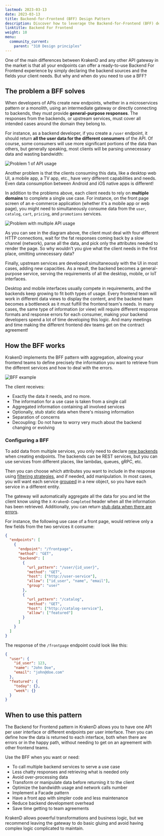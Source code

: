 ```yaml
---
lastmod: 2023-03-13
date: 2023-03-13
title: Backend-for-Frontend (BFF) Design Pattern
description: Discover how to leverage the Backend-for-Frontend (BFF) design pattern with KrakenD API Gateway to optimize frontend-backend communication
linktitle: Backend For Frontend
weight: 10
menu:
  community_current:
    parent: "310 Design principles"
---
```

One of the main differences between KrakenD and any other API gateway in the market is that all your endpoints can offer a ready-to-use Backend For Frontend experience by simply declaring the backend sources and the fields your client needs. But why and when do you need to use a BFF?

## The problem a BFF solves
When developers of APIs create new endpoints, whether in a microservices pattern or a monolith, using an intermediate gateway or directly connecting to backends, they must provide **general-purpose responses**. The responses from the backends, or upstream services, must cover all intended cases around the domain they belong to.

For instance, as a backend developer, if you create a `/user` endpoint, it should return **all the user data for the different consumers** of the API. Of course, some consumers will use more significant portions of the data than others, but generally speaking, most clients will be parsing unnecessary data and wasting bandwidth:

![Problem 1 of API usage](/images/documentation/diagrams/backend-for-frontend-problem.mmd.svg)

Another problem is that the clients consuming this data, like a desktop web UI, a mobile app, a TV app, etc., have very different capabilities and needs. Even data consumption between Android and iOS native apps is different!

In addition to the problems above, each client needs to rely on **multiple domains** to complete a single use case. For instance, on the front page screen of an e-commerce application (whether it's a mobile app or web page), you might need to simultaneously consume data from the `user`, `catalog`, `cart`, `pricing`, and `promotions` services.


![Problem with multiple API usage](/images/documentation/diagrams/backend-for-frontend-problem-2.mmd.svg)

As you can see in the diagram above, the client must deal with four different HTTP connections, wait for the fat responses coming back by a slow channel (network), parse all the data, and pick only the attributes needed to render the page. So why wouldn't you give what the client needs in the first place, omitting unnecessary data?

Finally, upstream services are developed simultaneously with the UI in most cases, adding new capacities. As a result, the backend becomes a general-purpose service, serving the requirements of all the desktop, mobile, or IoT interfaces.

Desktop and mobile interfaces usually compete in requirements, and the backends keep growing to fit both types of usage. Every frontend team will work in different data views to display the content, and the backend team becomes a bottleneck as it must fulfill the frontend team's needs. In many cases, the same type of information (or view) will require different response formats and response errors for each consumer, making your backend developers spend a lot of time developing this logic. And many meetings and time making the different frontend dev teams get on the contract agreement!

## How the BFF works
KrakenD implements the BFF pattern with aggregation, allowing your frontend teams to define precisely the information you want to retrieve from the different services and how to deal with the errors.

![BFF example](/images/documentation/diagrams/backend-for-frontend.mmd.svg)

The client receives:

- Exactly the data it needs, and no more.
- The information for a use case is taken from a single call
- Aggregated information containing all involved services
- Optionally, stub static data when there's missing information
- Separation of concerns
- Decoupling: Do not have to worry very much about the backend changing or evolving

### Configuring a BFF
To add data from multiple services, you only need to declare [new backends](/docs/backends/) when creating endpoints. The backends can be REST services, but you can use services from different places, like lambdas, queues, gRPC, etc.

Then you can choose which attributes you want to include in the response using [filtering strategies](/docs/backends/data-manipulation/#filtering), and if needed, add manipulation. In most cases, you will want each service [grouped](/docs/backends/data-manipulation/#grouping) in a new object, so you have each service in a different entity.

The gateway will automatically aggregate all the data for you and let the client know using the `X-KrakenD-Completed` header when all the information has been retrieved. Additionally, you can return [stub data when there are errors](/docs/endpoints/static-proxy/).

For instance, the following use case of a front page, would retrieve only a few fields from the two services it consume:

```json
{
  "endpoints": [
    {
      "endpoint": "/frontpage",
      "method": "GET",
      "backend": [
        {
          "url_pattern": "/user/{id_user}",
          "method": "GET",
          "host": ["http://user-service"],
          "allow": ["id_user", "name", "email"],
          "group": "user"
        },
        {
          "url_pattern": "/catalog",
          "method": "GET",
          "host": ["http://catalog-service"],
          "allow": ["featured"]
        }
      ]
    }
  ]
}
```
The response of the `/frontpage` endpoint could look like this:

```json
{
  "user": {
    "id_user": 123,
    "name": "John Doe",
    "email": "john@doe.com"
  },
  "featured": {
    "today": {},
    "week": {}
  }
}
```
## When to use this pattern

The Backend for Frontend pattern in KrakenD allows you to have one API per user interface or different endpoints per user interface. Then you can define how the data is returned to each interface, both when there are errors or in the happy path, without needing to get on an agreement with other frontend teams.

Use the BFF when you want or need:

- To call multiple backend services to serve a use case
- Less chatty responses and retrieving what is needed only
- Avoid over-processing data
- Transform or manipulate data before returning it to the client
- Optimize the bandwidth usage and network calls number
- Implement a Facade pattern
- Have a front app with simpler code and less maintenance
- Reduce backend development overhead
- Save time getting to team agreements

KrakenD allows powerful transformations and business logic, but we recommend leaving the gateway to do basic gluing and avoid having complex logic complicated to maintain.
